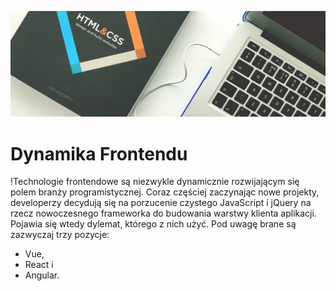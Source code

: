 ![image](/assets/images/1.jpg)
# Dynamika Frontendu

!Technologie frontendowe są niezwykle dynamicznie rozwijającym się polem branży programistycznej. Coraz częściej zaczynając nowe projekty, developerzy decydują się na porzucenie czystego JavaScript i jQuery na rzecz nowoczesnego frameworka do budowania warstwy klienta aplikacji. Pojawia się wtedy dylemat, którego z nich użyć. Pod uwagę brane są zazwyczaj trzy pozycje: 
- Vue, 
- React i 
- Angular.

